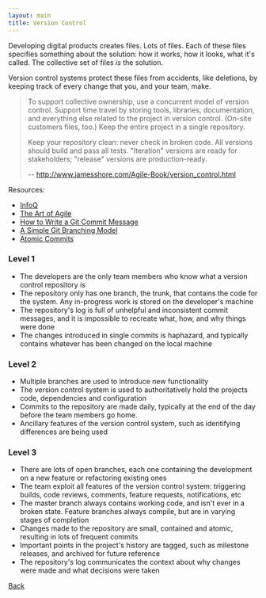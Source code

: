 ```yaml
---
layout: main
title: Version Control
---
```


Developing digital products creates files. Lots of files.
Each of these files specifies something about the solution: how it works, how it looks, what it's called.
The collective set of files *is* the solution.

Version control systems protect these files from accidents, like deletions, by keeping track of every change that you, and your team, make.




>To support collective ownership, use a concurrent model of version control.
>Support time travel by storing tools, libraries, documentation, and
>everything else related to the project in version control. (On-site customers
>files, too.) Keep the entire project in a single repository.
>
>Keep your repository clean: never check in broken code. All versions should
>build and pass all tests. "Iteration" versions are ready for stakeholders;
>"release" versions are production-ready.
>
>  -- http://www.jamesshore.com/Agile-Book/version_control.html



Resources:
 - [InfoQ](http://www.infoq.com/articles/agile-version-control) 
 - [The Art of Agile](http://www.jamesshore.com/Agile-Book/version_control.html)
 - [How to Write a Git Commit Message](http://chris.beams.io/posts/git-commit/)
 - [A Simple Git Branching Model](https://gist.github.com/aussielunix/59957626d6eace17be64)
 - [Atomic Commits](http://www.freshconsulting.com/atomic-commits/)

### Level 1
 - The developers are the only team members who know what a version control repository is
 - The repository only has one branch, the trunk, that contains the code for the system. Any in-progress work is stored on the developer's machine
 - The repository's log is full of unhelpful and inconsistent commit messages, and it is impossible to recreate what, how, and why things were done
 - The changes introduced in single commits is haphazard, and typically contains whatever has been changed on the local machine

### Level 2
 - Multiple branches are used to introduce new functionality
 - The version control system is used to authoritatively hold the projects code, dependencies and configuration
 - Commits to the repository are made daily, typically at the end of the day before the team members go home.
 - Ancillary features of the version control system, such as identifying differences are being used

### Level 3
 - There are lots of open branches, each one containing the development on a new feature or refactoring existing ones
 - The team exploit all features of the version control system: triggering builds, code reviews, comments, feature requests, notifications, etc
 - The master branch always contains working code, and isn't ever in a broken state. Feature branches always compile, but are in varying stages of completion
 - Changes made to the repository are small, contained and atomic, resulting in lots of frequent commits
 - Important points in the project's history are tagged, such as milestone releases, and archived for future reference
 - The repository's log communicates the context about why changes were made and what decisions were taken

[Back]({{site.baseurl}}/)
